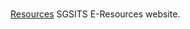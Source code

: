 # 
<a href="http://www.sgsitseresources.github.io" target="_blank">Resources</a>
SGSITS E-Resources website.
